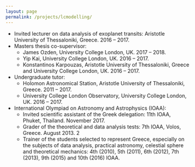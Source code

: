 ```yaml
---
layout: page
permalink: /projects/lcmodelling/
---
```

* Invited lecturer on data analysis of exoplanet transits: Aristotle University of Thessaloniki, Greece. 2016 – 2017.
* Masters thesis co-supervisor:
	* James Ozden, University College London, UK. 2017 – 2018.
	* Yip Kai, University College London, UK. 2016 – 2017.
	* Konstantinos Karpouzas, Aristotle University of Thessaloniki, Greece and University College London, UK. 2016 – 2017.
* Undergraduate tutor:
	* Holomon Astronomical Station, Aristotle University of Thessaloniki, Greece. 2011 – 2017.
	* University College London Observatory, University College London, UK. 2016 – 2017.
* International Olympiad on Astronomy and Astrophysics (IOAA):
	* Invited scientific assistant of the Greek delegation: 11th IOAA, Phuket, Thailand. November 2017.
	* Grader of the theoretical and data analysis tests: 7th IOAA, Volos, Greece. August 2013. 2
	* Trainer of the students selected to represent Greece, especially on the subjects of data analysis, practical astronomy, celestial sphere and theoretical mechanics: 4th (2010), 5th (2011), 6th (2012), 7th (2013), 9th (2015) and 10th (2016) IOAA.